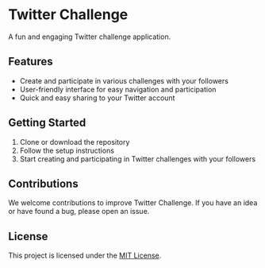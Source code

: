 # Twitter Challenge
A fun and engaging Twitter challenge application.

## Features
- Create and participate in various challenges with your followers
- User-friendly interface for easy navigation and participation
- Quick and easy sharing to your Twitter account

## Getting Started
1. Clone or download the repository
2. Follow the setup instructions
3. Start creating and participating in Twitter challenges with your followers

## Contributions
We welcome contributions to improve Twitter Challenge. If you have an idea or have found a bug, please open an issue.

## License
This project is licensed under the [MIT License](LICENSE).
